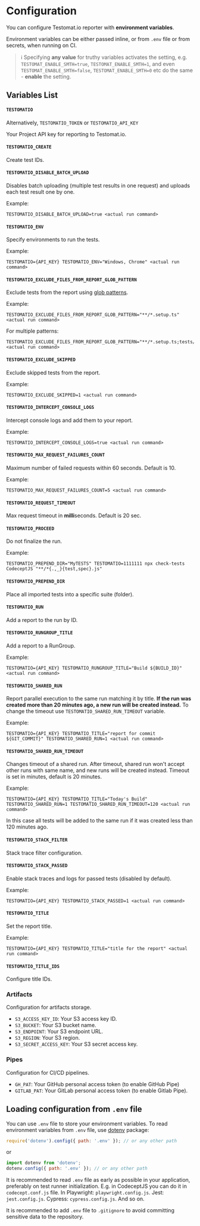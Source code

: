 # Configuration

You can configure Testomat.io reporter with **environment variables**.

Environment variables can be either passed inline, or from `.env` file or from secrets, when running on CI.

> ℹ️ Specifying **any value** for truthy variables activates the setting, e.g. `TESTOMAT_ENABLE_SMTH=true`, `TESTOMAT_ENABLE_SMTH=1`, and even `TESTOMAT_ENABLE_SMTH=false`, `TESTOMAT_ENABLE_SMTH=0` etc do the same - **enable** the setting.

## Variables List

#### `TESTOMATIO`

Alternatively, `TESTOMATIO_TOKEN` or `TESTOMATIO_API_KEY`

Your Project API key for reporting to Testomat.io.

#### `TESTOMATIO_CREATE`

Create test IDs.

#### `TESTOMATIO_DISABLE_BATCH_UPLOAD`

Disables batch uploading (multiple test results in one request) and uploads each test result one by one.

Example:

```
TESTOMATIO_DISABLE_BATCH_UPLOAD=true <actual run command>
```

#### `TESTOMATIO_ENV`

Specify environments to run the tests.

Example:

```
TESTOMATIO={API_KEY} TESTOMATIO_ENV="Windows, Chrome" <actual run command>
```

#### `TESTOMATIO_EXCLUDE_FILES_FROM_REPORT_GLOB_PATTERN`

Exclude tests from the report using [glob patterns](https://www.npmjs.com/package/glob).

Example:

```
TESTOMATIO_EXCLUDE_FILES_FROM_REPORT_GLOB_PATTERN="**/*.setup.ts" <actual run command>
```

For multiple patterns:

```
TESTOMATIO_EXCLUDE_FILES_FROM_REPORT_GLOB_PATTERN="**/*.setup.ts;tests/*.auth.js" <actual run command>
```

#### `TESTOMATIO_EXCLUDE_SKIPPED`

Exclude skipped tests from the report.

Example:

```
TESTOMATIO_EXCLUDE_SKIPPED=1 <actual run command>
```

#### `TESTOMATIO_INTERCEPT_CONSOLE_LOGS`

Intercept console logs and add them to your report.

Example:

```
TESTOMATIO_INTERCEPT_CONSOLE_LOGS=true <actual run command>
```

#### `TESTOMATIO_MAX_REQUEST_FAILURES_COUNT`

Maximum number of failed requests within 60 seconds. Default is 10.

Example:

```
TESTOMATIO_MAX_REQUEST_FAILURES_COUNT=5 <actual run command>
```

#### `TESTOMATIO_REQUEST_TIMEOUT`

Max request timeout in **milli**seconds. Default is 20 sec.

#### `TESTOMATIO_PROCEED`

Do not finalize the run.

Example:

```
TESTOMATIO_PREPEND_DIR="MyTESTS" TESTOMATIO=1111111 npx check-tests CodeceptJS "**/*{.,_}{test,spec}.js"
```

#### `TESTOMATIO_PREPEND_DIR`

Place all imported tests into a specific suite (folder).

#### `TESTOMATIO_RUN`

Add a report to the run by ID.

#### `TESTOMATIO_RUNGROUP_TITLE`

Add a report to a RunGroup.

Example:

```
TESTOMATIO={API_KEY} TESTOMATIO_RUNGROUP_TITLE="Build ${BUILD_ID}" <actual run command>
```

#### `TESTOMATIO_SHARED_RUN`

Report parallel execution to the same run matching it by title. **If the run was created more than 20 minutes ago, a new run will be created instead.** To change the timeout use `TESTOMATIO_SHARED_RUN_TIMEOUT` variable.

Example:

```
TESTOMATIO={API_KEY} TESTOMATIO_TITLE="report for commit ${GIT_COMMIT}" TESTOMATIO_SHARED_RUN=1 <actual run command>
```

#### `TESTOMATIO_SHARED_RUN_TIMEOUT`

Changes timeout of a shared run. After timeout, shared run won't accept other runs with same name, and new runs will be created instead. Timeout is set in minutes, default is 20 minutes.

Example:

```
TESTOMATIO={API_KEY} TESTOMATIO_TITLE="Today's Build"  TESTOMATIO_SHARED_RUN=1 TESTOMATIO_SHARED_RUN_TIMEOUT=120 <actual run command>
```

In this case all tests will be added to the same run if it was created less than 120 minutes ago.

#### `TESTOMATIO_STACK_FILTER`

Stack trace filter configuration.

#### `TESTOMATIO_STACK_PASSED`

Enable stack traces and logs for passed tests (disabled by default).

Example:

```
TESTOMATIO={API_KEY} TESTOMATIO_STACK_PASSED=1 <actual run command>
```

#### `TESTOMATIO_TITLE`

Set the report title.

Example:

```
TESTOMATIO={API_KEY} TESTOMATIO_TITLE="title for the report" <actual run command>
```

#### `TESTOMATIO_TITLE_IDS`

Configure title IDs.



### Artifacts

Configuration for artifacts storage.

* `S3_ACCESS_KEY_ID`: Your S3 access key ID.
* `S3_BUCKET`: Your S3 bucket name.
* `S3_ENDPOINT`: Your S3 endpoint URL.
* `S3_REGION`: Your S3 region.
* `S3_SECRET_ACCESS_KEY`: Your S3 secret access key.

### Pipes

Configuration for CI/CD pipelines.

* `GH_PAT`: Your GitHub personal access token (to enable GitHub Pipe)
* `GITLAB_PAT`: Your GitLab personal access token (to enable Gitlab Pipe).


## Loading configuration from `.env` file

You can use `.env` file to store your environment variables. To read environment variables from `.env` file, use [dotenv](https://www.npmjs.com/package/dotenv) package:

```javascript
require('dotenv').config({ path: '.env' }); // or any other path
```

or

```javascript
import dotenv from 'dotenv';
dotenv.config({ path: '.env' }); // or any other path
```

It is recommended to read `.env` file as early as possible in your application, preferably on test runner initialization.
E.g. in CodeceptJS you can do it in `codecept.conf.js` file. In Playwright: `playwright.config.js`. Jest: `jest.config.js`. Cypress: `cypress.config.js`. And so on.

It is recommended to add `.env` file to `.gitignore` to avoid committing sensitive data to the repository.
